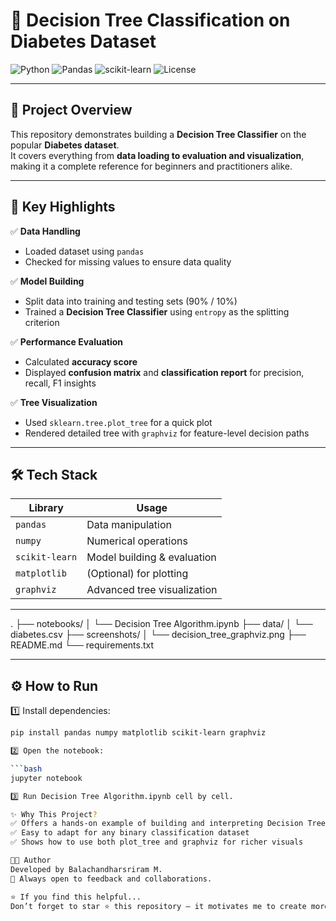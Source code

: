 # 🌳 Decision Tree Classification on Diabetes Dataset

![Python](https://img.shields.io/badge/Python-3.8%2B-blue.svg?style=flat-square&logo=python)
![Pandas](https://img.shields.io/badge/Pandas-Dataframe-green?style=flat-square&logo=pandas)
![scikit-learn](https://img.shields.io/badge/Scikit--Learn-ML-yellow?style=flat-square&logo=scikit-learn)
![License](https://img.shields.io/badge/License-MIT-purple.svg?style=flat-square)

---

## 🎯 Project Overview

This repository demonstrates building a **Decision Tree Classifier** on the popular **Diabetes dataset**.  
It covers everything from **data loading to evaluation and visualization**, making it a complete reference for beginners and practitioners alike.

---

## 🚀 Key Highlights

✅ **Data Handling**
- Loaded dataset using `pandas`
- Checked for missing values to ensure data quality

✅ **Model Building**
- Split data into training and testing sets (90% / 10%)
- Trained a **Decision Tree Classifier** using `entropy` as the splitting criterion

✅ **Performance Evaluation**
- Calculated **accuracy score**
- Displayed **confusion matrix** and **classification report** for precision, recall, F1 insights

✅ **Tree Visualization**
- Used `sklearn.tree.plot_tree` for a quick plot
- Rendered detailed tree with `graphviz` for feature-level decision paths

---

## 🛠 Tech Stack

| Library         | Usage                            |
|-----------------|---------------------------------|
| `pandas`        | Data manipulation               |
| `numpy`         | Numerical operations            |
| `scikit-learn`  | Model building & evaluation     |
| `matplotlib`    | (Optional) for plotting         |
| `graphviz`      | Advanced tree visualization     |

---
.
├── notebooks/
│ └── Decision Tree Algorithm.ipynb
├── data/
│ └── diabetes.csv
├── screenshots/
│ └── decision_tree_graphviz.png
├── README.md
└── requirements.txt

---
## ⚙️ How to Run

1️⃣ Install dependencies:

```bash
pip install pandas numpy matplotlib scikit-learn graphviz

2️⃣ Open the notebook:

```bash
jupyter notebook

3️⃣ Run Decision Tree Algorithm.ipynb cell by cell.

✨ Why This Project?
✅ Offers a hands-on example of building and interpreting Decision Trees
✅ Easy to adapt for any binary classification dataset
✅ Shows how to use both plot_tree and graphviz for richer visuals

👨‍💻 Author
Developed by Balachandharsriram M.
💌 Always open to feedback and collaborations.

⭐ If you find this helpful...
Don’t forget to star ⭐ this repository — it motivates me to create more practical ML examples!


